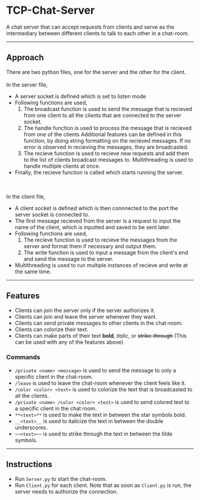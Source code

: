 # TCP-Chat-Server

A chat server that can accept requests from clients and serve as the intermediary between different clients to talk to each other in a chat-room.

***
## Approach
There are two python files, one for the server and the other for the client. <br> <br>
In the server file,
* A server socket is defined which is set to listen mode
* Following functions are used,
    1. The broadcast function is used to send the message that is recieved from one client to all
       the clients that are connected to the server socket.
    2. The handle function is used to process the message that is recieved from one of the clients
       Additional features can be defined in this function, by doing string formatting on the 
       recieved messages. If no error is observed in recieving the messages, they are 
       broadcasted.
    3. The recieve function is used to recieve new requests and add them to the list of clients
        broadcast messages to. Multithreading is used to handle multiple clients at once.
* Finally, the recieve function is called which starts running the server.

<br><br>
In the client file,
* A client socket is defined which is then connnected to the port the server socket is 
connected to.
* The first message recieved from the server is a request to input the name of the client,
which is inputted and saved to be sent later.
* Following functions are used,
    1. The recieve function is used to recieve the messages from the server and format them
    if necessary and output them.
   2. The write function is used to input a message from the client's end and send the message to
    the server.
* Multithreading is used to run multiple instances of recieve and write at the same time.

***
## Features
* Clients can join the server only if the server authorizes it.
* Clients can join and leave the server whenever they want.
* Clients can send private messages to other clients in the chat-room.
* Clients can colorize their text.
* Clients can make parts of their text **bold**, _italic_, or 
~~strike-through~~ (This can be used with any of the features above)
### Commands
* ```/private <name> <message>``` is used to send the message to only a specific client
in the chat-room.
* ```/leave``` is used to leave the chat-room whenever the client feels like it.
* ```/color <color> <text>``` is used to colorize the text that is broadcasted to all the clients.
* ```/private <name> /color <color> <text>``` is used to send colored text to a specific client 
in the chat room.
* ```**<text>**``` is used to make the text in between the star symbols bold.
* ```__<text>__``` is used to italicize the text in between the double underscores.
* ```~~<text>~~``` is used to strike through the text in between the tilde symbols.
***

## Instructions
* Run ```Server.py``` to start the chat-room.
* Run ```Client.py``` for each client.
Note that as soon as ```Client.py``` is run, the server needs to authorize the connection.
  